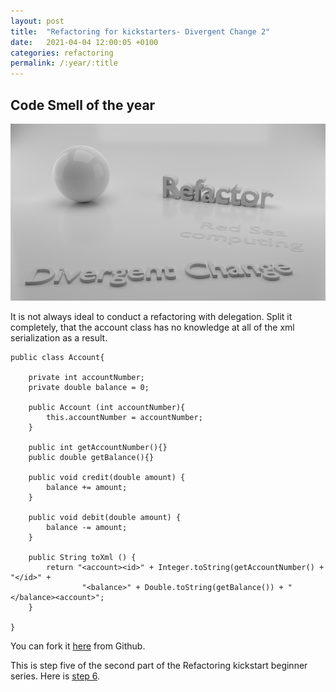 ```yaml
---
layout: post
title:  "Refactoring for kickstarters- Divergent Change 2"
date:   2021-04-04 12:00:05 +0100
categories: refactoring
permalink: /:year/:title
---
```


## Code Smell of the year

![Divergent Change](../images/Refactoring/Refactor-divergent-change.png)


It is not always ideal to conduct a refactoring with delegation.
Split it completely, that the account class has no knowledge at all of the xml serialization as a result.

    
    public class Account{
    
        private int accountNumber;
        private double balance = 0;
    
        public Account (int accountNumber){
            this.accountNumber = accountNumber;
        }

        public int getAccountNumber(){}
        public double getBalance(){}
        
        public void credit(double amount) {
            balance += amount;    
        }

        public void debit(double amount) {
            balance -= amount;
        }
        
        public String toXml () {
            return "<account><id>" + Integer.toString(getAccountNumber() + "</id>" +
                    "<balance>" + Double.toString(getBalance()) + "</balance><account>";
        } 

    }

You can fork it [here](https://github.com/redseacomputing/Refactoring_DivergentChange2) from Github.

This is step five of the second part of the Refactoring kickstart beginner series. Here is [step 6](https://redseacomputing.github.io/2021/Refactoring2-6-lazy-class).
